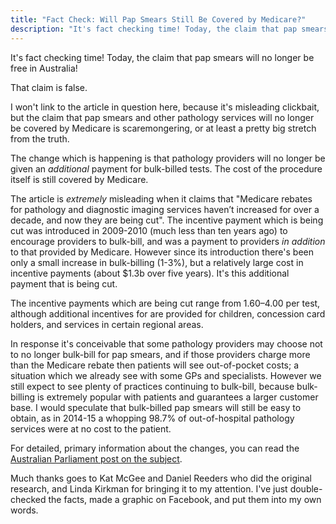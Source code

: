 ```yaml
---
title: "Fact Check: Will Pap Smears Still Be Covered by Medicare?"
description: "It's fact checking time! Today, the claim that pap smears will no longer be free in Australia! That claim is false."
---
```


It's fact checking time! Today, the claim that pap smears will no longer be free in Australia!

That claim is false.

<!--more-->

I won't link to the article in question here, because it's misleading clickbait, but the claim that pap smears and other pathology services will no longer be covered by Medicare is scaremongering, or at least a pretty big stretch from the truth.

The change which is happening is that pathology providers will no longer be given an *additional* payment for bulk-billed tests. The cost of the procedure itself is still covered by Medicare.

The article is *extremely* misleading when it claims that "Medicare rebates for pathology and diagnostic imaging services haven’t increased for over a decade, and now they are being cut". The incentive payment which is being cut was introduced in 2009-2010 (much less than ten years ago) to encourage providers to bulk-bill, and was a payment to providers *in addition* to that provided by Medicare. However since its introduction there's been only a small increase in bulk-billing (1-3%), but a relatively large cost in incentive payments (about $1.3b over five years). It's this additional payment that is being cut.

The incentive payments which are being cut range from $1.60–$4.00 per test, although additional incentives for are provided for children, concession card holders, and services in certain regional areas.

In response it's conceivable that some pathology providers may choose not to no longer bulk-bill for pap smears, and if those providers charge more than the Medicare rebate then patients will see out-of-pocket costs; a situation which we already see with some GPs and specialists. However we still expect to see plenty of practices continuing to bulk-bill, because bulk-billing is extremely popular with patients and guarantees a larger customer base. I would speculate that bulk-billed pap smears will still be easy to obtain, as in 2014-15 a whopping 98.7% of out-of-hospital pathology services were at no cost to the patient.

For detailed, primary information about the changes, you can read the [Australian Parliament post on the subject](http://www.aph.gov.au/About_Parliament/Parliamentary_Departments/Parliamentary_Library/FlagPost/2015/December/Changes_to_bulk_billing_incentives).

Much thanks goes to Kat McGee and Daniel Reeders who did the original research, and Linda Kirkman for bringing it to my attention. I've just double-checked the facts, made a graphic on Facebook, and put them into my own words.
